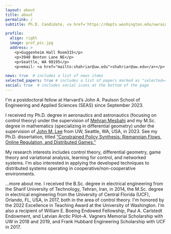 ```yaml
---
layout: about
title: about
permalink: /
subtitle: Ph.D. Candidate, <a href='https://depts.washington.edu/uwrainlab/'>RAIN Lab</a>, <a href='https://www.washington.edu'>University of Washington</a>, Seattle, WA.

profile:
  align: right
  image: prof_pic.jpg
  address: >
    <p>Guggenheim Hall Room315</p>
    <p>3940 Benton Lane NE</p>
    <p>Seattle, WA 98195</p>
    <p>email: <a href="mailto:shahriar@uw.edu">shahriar@uw.edu</a></p>

news: true  # includes a list of news items
selected_papers: true # includes a list of papers marked as "selected={true}"
social: true  # includes social icons at the bottom of the page
---
```


I'm a postdoctoral fellow at Harvard’s John A. Paulson School of Engineering 
and Applied Sciences (SEAS) since September 2023. 

I received my Ph.D. degree in aeronautics and astronautics (focusing on control theory) 
under the supervision of <a href="https://mehran-mesbahi.github.io">Mehran Mesbahi</a> 
and my M.Sc. degree in mathematics (specializing in differential geometry) under the 
supervision of <a href="https://sites.math.washington.edu//~lee/">John M. Lee</a> from UW, Seattle, WA, USA, in 2023.
See my Ph.D. dissertation, titled 
<a href="{{ site.baseurl }}/assets/pdf/uwthesis.pdf" target="_blank">
“Constrained Policy Synthesis: Riemannian Flows, Online Regulation, and Distributed Games.” </a>

My research interests includes control theory, differential geometry, 
game theory and variational analysis, learning for control, and networked systems.
I'm also interested in applying the developed techniques 
to distributed systems operating in cooperative/non-cooperative environments.

...more about me. I received the B.Sc. degree in electrical engineering from the Sharif 
University of Technology, Tehran, Iran, in 2014, the M.Sc. degree in electrical engineering 
from the University of Central Florida (UCF), Orlando, FL, USA, in 2017, both in the area of 
control theory. I'm honored by the 2022 Excellence in Teaching Award at the University of Washington.
I'm also a recipient of William E. Boeing Endowed Fellowship, Paul A. 
Carlstedt Endowment, and Latvian Arctic Pilot–A. Vagners Memorial Scholarship with UW 
in 2018 and 2019, and Frank Hubbard Engineering Scholarship with UCF in 2017. 

<!-- 
Write your biography here. Tell the world about yourself. Link to your favorite [subreddit](http://reddit.com). You can put a picture in, too. The code is already in, just name your picture `prof_pic.jpg` and put it in the `img/` folder.

Put your address / P.O. box / other info right below your picture. You can also disable any these elements by editing `profile` property of the YAML header of your `_pages/about.md`. Edit `_bibliography/papers.bib` and Jekyll will render your [publications page](/al-folio/publications/) automatically.

Link to your social media connections, too. This theme is set up to use [Font Awesome icons](http://fortawesome.github.io/Font-Awesome/) and [Academicons](https://jpswalsh.github.io/academicons/), like the ones below. Add your Facebook, Twitter, LinkedIn, Google Scholar, or just disable all of them.
 -->
